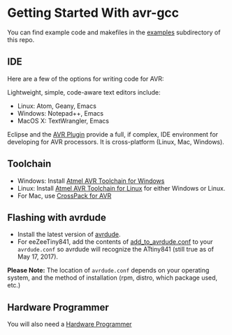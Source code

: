 # Getting Started With avr-gcc

You can find example code and makefiles in the [examples](../examples/avr-gcc) subdirectory of this repo.

## IDE

Here are a few of the options for writing code for AVR:

Lightweight, simple, code-aware text editors include:
  * Linux: Atom, Geany, Emacs
  * Windows: Notepad++, Emacs
  * MacOS X: TextWrangler, Emacs

Eclipse and the [AVR Plugin](http://avr-eclipse.sourceforge.net/wiki/index.php/The_AVR_Eclipse_Plugin) provide a full, if complex, IDE environment for developing for AVR processors. It is cross-platform (Linux, Mac, Windows).

## Toolchain

  * Windows: Install [Atmel AVR Toolchain for Windows](http://www.atmel.com/tools/atmelavrtoolchainforwindows.aspx)
  * Linux: Install [Atmel AVR Toolchain for Linux](http://www.atmel.com/tools/ATMELAVRTOOLCHAINFORLINUX.aspx) for either Windows or Linux.
  * For Mac, use [CrossPack for AVR](https://www.obdev.at/products/crosspack/index.html)

## Flashing with avrdude

* Install the latest version of [avrdude](http://www.nongnu.org/avrdude/).
* For eeZeeTiny841, add the contents of [add\_to\_avrdude.conf](../setup/add_to_avrdude.conf) to your ```avrdude.conf``` so avrdude will recognize the ATtiny841 (still true as of May 17, 2017).

**Please Note:** The location of ```avrdude.conf``` depends on your operating system, and the method of installation (rpm, distro, which package used, etc.)

## Hardware Programmer

You will also need a [Hardware Programmer](HardwareProgrammer.md)
